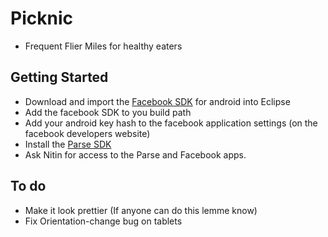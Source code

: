 Picknic
=======
+ Frequent Flier Miles for healthy eaters

Getting Started
---------------
+ Download and import the [Facebook SDK](https://developers.facebook.com/docs/android/getting-started/) for android into Eclipse
+ Add the facebook SDK to you build path
+ Add your android key hash to the facebook application settings (on the facebook developers website)
+ Install the [Parse SDK](https://parse.com/apps/quickstart#android/native/blank)
+ Ask Nitin for access to the Parse and Facebook apps.

To do
-----
+ Make it look prettier (If anyone can do this lemme know)
+ Fix Orientation-change bug on tablets
